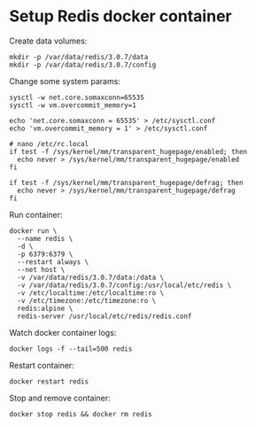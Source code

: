 # Setup Redis docker container

Create data volumes:

    mkdir -p /var/data/redis/3.0.7/data
    mkdir -p /var/data/redis/3.0.7/config

Change some system params:

    sysctl -w net.core.somaxconn=65535
    sysctl -w vm.overcommit_memory=1

    echo 'net.core.somaxconn = 65535' > /etc/sysctl.conf
    echo 'vm.overcommit_memory = 1' > /etc/sysctl.conf

    # nano /etc/rc.local
    if test -f /sys/kernel/mm/transparent_hugepage/enabled; then
      echo never > /sys/kernel/mm/transparent_hugepage/enabled
    fi

    if test -f /sys/kernel/mm/transparent_hugepage/defrag; then
      echo never > /sys/kernel/mm/transparent_hugepage/defrag
    fi

Run container:

    docker run \
      --name redis \
      -d \
      -p 6379:6379 \
      --restart always \
      --net host \
      -v /var/data/redis/3.0.7/data:/data \
      -v /var/data/redis/3.0.7/config:/usr/local/etc/redis \
      -v /etc/localtime:/etc/localtime:ro \
      -v /etc/timezone:/etc/timezone:ro \
      redis:alpine \
      redis-server /usr/local/etc/redis/redis.conf

Watch docker container logs:

    docker logs -f --tail=500 redis

Restart container:

    docker restart redis

Stop and remove container:

    docker stop redis && docker rm redis
